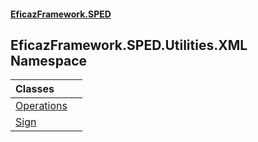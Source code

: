 #### [EficazFramework.SPED](EficazFrameworkSPED.md 'EficazFramework SPED')

## EficazFramework.SPED.Utilities.XML Namespace

| Classes | |
| :--- | :--- |
| [Operations](EficazFramework.SPED.Utilities.XML/Operations.md 'EficazFramework.SPED.Utilities.XML.Operations') | |
| [Sign](EficazFramework.SPED.Utilities.XML/Sign.md 'EficazFramework.SPED.Utilities.XML.Sign') | |
